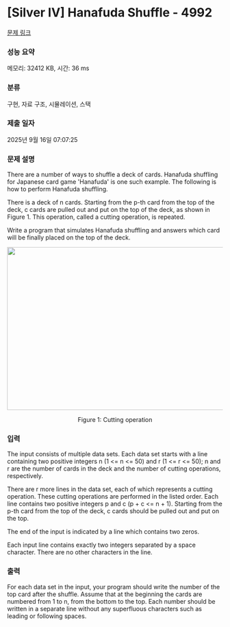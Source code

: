 # [Silver IV] Hanafuda Shuffle - 4992 

[문제 링크](https://www.acmicpc.net/problem/4992) 

### 성능 요약

메모리: 32412 KB, 시간: 36 ms

### 분류

구현, 자료 구조, 시뮬레이션, 스택

### 제출 일자

2025년 9월 16일 07:07:25

### 문제 설명

<p>There are a number of ways to shuffle a deck of cards. Hanafuda shuffling for Japanese card game 'Hanafuda' is one such example. The following is how to perform Hanafuda shuffling.</p>

<p>There is a deck of n cards. Starting from the p-th card from the top of the deck, c cards are pulled out and put on the top of the deck, as shown in Figure 1. This operation, called a cutting operation, is repeated.</p>

<p>Write a program that simulates Hanafuda shuffling and answers which card will be finally placed on the top of the deck.</p>

<p style="text-align: center;"><img alt="" src="https://www.acmicpc.net/upload/images3/A.gif" style="height:380px; width:574px"></p>

<p style="text-align: center;">Figure 1: Cutting operation</p>

### 입력 

 <p>The input consists of multiple data sets. Each data set starts with a line containing two positive integers n (1 <= n <= 50) and r (1 <= r <= 50); n and r are the number of cards in the deck and the number of cutting operations, respectively.</p>

<p>There are r more lines in the data set, each of which represents a cutting operation. These cutting operations are performed in the listed order. Each line contains two positive integers p and c (p + c <= n + 1). Starting from the p-th card from the top of the deck, c cards should be pulled out and put on the top.</p>

<p>The end of the input is indicated by a line which contains two zeros.</p>

<p>Each input line contains exactly two integers separated by a space character. There are no other characters in the line.</p>

### 출력 

 <p>For each data set in the input, your program should write the number of the top card after the shuffle. Assume that at the beginning the cards are numbered from 1 to n, from the bottom to the top. Each number should be written in a separate line without any superfluous characters such as leading or following spaces.</p>

